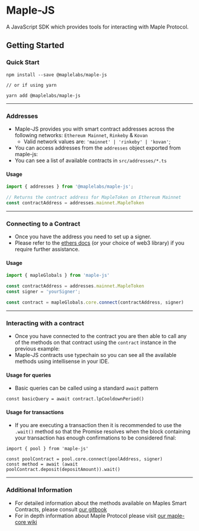 # Maple-JS

A JavaScript SDK which provides tools for interacting with Maple Protocol.

## Getting Started

### Quick Start
```
npm install --save @maplelabs/maple-js

// or if using yarn

yarn add @maplelabs/maple-js
```
---
### Addresses
- Maple-JS provides you with smart contract addresses across the following networks: `Ethereum Mainnet`, `Rinkeby` & `Kovan`
    - Valid network values are: `'mainnet' | 'rinkeby' | 'kovan'`;
- You can access addresses from the `addresses` object exported from maple-js:
- You can see a list of available contracts in `src/addresses/*.ts`

#### Usage

```js
import { addresses } from '@maplelabs/maple-js';

// Returns the contract address for MapleToken on Ethereum Mainnet
const contractAddress = addresses.mainnet.MapleToken

```
---

### Connecting to a Contract

- Once you have the address you need to set up a signer.
- Please refer to the [ethers docs](https://docs.ethers.io/v5/) (or your choice of web3 library) if you require further assistance.


#### Usage

```js
import { mapleGlobals } from 'maple-js'

const contractAddress = addresses.mainnet.MapleToken
const signer = 'yourSigner';

const contract = mapleGlobals.core.connect(contractAddress, signer)
```
---

### Interacting with a contract
- Once you have connected to the contract you are then able to call any of the methods on that contract using the `contract` instance in the previous example:
- Maple-JS contracts use typechain so you can see all the available methods using intellisense in your IDE.


#### Usage for queries
- Basic queries can be called using a standard `await` pattern

```
const basicQuery = await contract.lpCooldownPeriod()
```

#### Usage for transactions
- If you are executing a transaction then it is recommended to use the `.wait()` method so that the Promise resolves when the block containing your transaction has enough confirmations to be considered final:

```
import { pool } from 'maple-js'

const poolContract = pool.core.connect(poolAddress, signer)
const method = await (await poolContract.deposit(depositAmount)).wait()
```
---


### Additional Information

- For detailed information about the methods available on Maples Smart Contracts, please consult [our gitbook](https://maplefinance.gitbook.io/maple/smart-contracts/general)
- For in depth information about Maple Protocol please visit [our maple-core wiki](https://github.com/maple-labs/maple-core/wiki)
